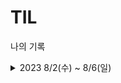# TIL
나의 기록
<details>
<summary> 2023 8/2(수) ~ 8/6(일)</summary>
<div>

8/2(수)
- [x] 프로젝트 해야할 것, 하다가 만 것 등 내용 정리
- [x] 모던 자바 인 액션 학습

8/3(목)
- [x] 모든 요청별 로그 처리하기, 작업 후 20230802 프로젝트 내용정리 업데이트
- [ ] 자바 ORM 표준 JPA 프로그래밍 학습
---
8/4(금)
  - 휴가
- ---
8/5(토)
- [ ] 자바 ORM 표준 JPA 프로그래밍 학습
- ---
8/6(일)
- [ ] 이슈 아카이빙 문서 정리하기
- ---
</div>
</details>



